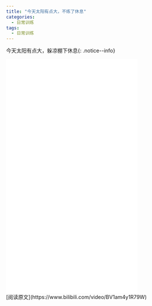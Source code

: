 ```yaml
---
title: "今天太阳有点大，不练了休息"
categories:
  - 日常训练
tags:
  - 日常训练
---
```


今天太阳有点大，躲凉棚下休息{: .notice--info}

<iframe width="360px" height="640px" src="//player.bilibili.com/player.html?aid=679355672&bvid=BV1am4y1R79W&cid=517880182&page=1" scrolling="no" border="0" frameborder="no" framespacing="0" allowfullscreen="true"> </iframe>
<br/>
[阅读原文](https://www.bilibili.com/video/BV1am4y1R79W)
